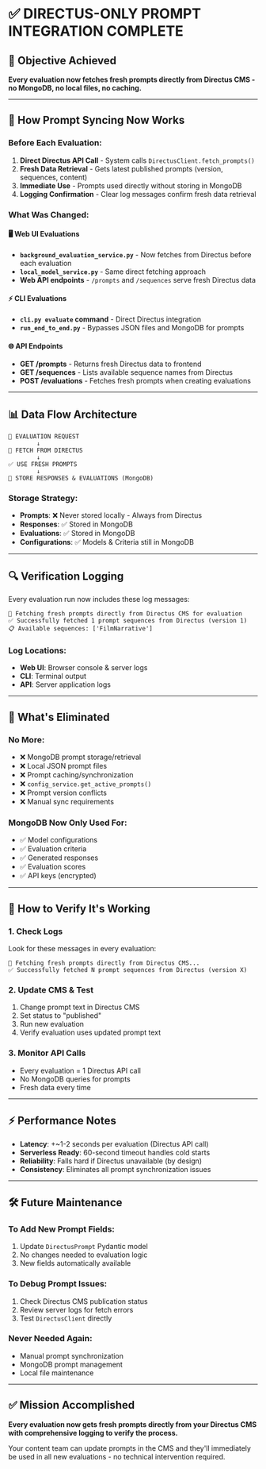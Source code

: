 # ✅ DIRECTUS-ONLY PROMPT INTEGRATION COMPLETE

## 🎯 **Objective Achieved**

**Every evaluation now fetches fresh prompts directly from Directus CMS - no MongoDB, no local files, no caching.**

---

## 🔄 **How Prompt Syncing Now Works**

### **Before Each Evaluation:**
1. **Direct Directus API Call** - System calls `DirectusClient.fetch_prompts()`
2. **Fresh Data Retrieval** - Gets latest published prompts (version, sequences, content)
3. **Immediate Use** - Prompts used directly without storing in MongoDB
4. **Logging Confirmation** - Clear log messages confirm fresh data retrieval

### **What Was Changed:**

#### **🖥️ Web UI Evaluations**
- **`background_evaluation_service.py`** - Now fetches from Directus before each evaluation
- **`local_model_service.py`** - Same direct fetching approach
- **Web API endpoints** - `/prompts` and `/sequences` serve fresh Directus data

#### **⚡ CLI Evaluations**
- **`cli.py evaluate` command** - Direct Directus integration
- **`run_end_to_end.py`** - Bypasses JSON files and MongoDB for prompts

#### **🌐 API Endpoints**
- **GET /prompts** - Returns fresh Directus data to frontend
- **GET /sequences** - Lists available sequence names from Directus
- **POST /evaluations** - Fetches fresh prompts when creating evaluations

---

## 📊 **Data Flow Architecture**

```
🎯 EVALUATION REQUEST
        ↓
🔄 FETCH FROM DIRECTUS
        ↓  
✅ USE FRESH PROMPTS
        ↓
💾 STORE RESPONSES & EVALUATIONS (MongoDB)
```

### **Storage Strategy:**
- **Prompts**: ❌ Never stored locally - Always from Directus
- **Responses**: ✅ Stored in MongoDB
- **Evaluations**: ✅ Stored in MongoDB
- **Configurations**: ✅ Models & Criteria still in MongoDB

---

## 🔍 **Verification Logging**

Every evaluation run now includes these log messages:

```
🔄 Fetching fresh prompts directly from Directus CMS for evaluation
✅ Successfully fetched 1 prompt sequences from Directus (version 1)
📋 Available sequences: ['FilmNarrative']
```

### **Log Locations:**
- **Web UI**: Browser console & server logs
- **CLI**: Terminal output
- **API**: Server application logs

---

## 🚫 **What's Eliminated**

### **No More:**
- ❌ MongoDB prompt storage/retrieval
- ❌ Local JSON prompt files
- ❌ Prompt caching/synchronization
- ❌ `config_service.get_active_prompts()`
- ❌ Prompt version conflicts
- ❌ Manual sync requirements

### **MongoDB Now Only Used For:**
- ✅ Model configurations
- ✅ Evaluation criteria
- ✅ Generated responses
- ✅ Evaluation scores
- ✅ API keys (encrypted)

---

## 🎯 **How to Verify It's Working**

### **1. Check Logs**
Look for these messages in every evaluation:
```
🔄 Fetching fresh prompts directly from Directus CMS...
✅ Successfully fetched N prompt sequences from Directus (version X)
```

### **2. Update CMS & Test**
1. Change prompt text in Directus CMS
2. Set status to "published"
3. Run new evaluation
4. Verify evaluation uses updated prompt text

### **3. Monitor API Calls**
- Every evaluation = 1 Directus API call
- No MongoDB queries for prompts
- Fresh data every time

---

## ⚡ **Performance Notes**

- **Latency**: +~1-2 seconds per evaluation (Directus API call)
- **Serverless Ready**: 60-second timeout handles cold starts
- **Reliability**: Falls hard if Directus unavailable (by design)
- **Consistency**: Eliminates all prompt synchronization issues

---

## 🛠️ **Future Maintenance**

### **To Add New Prompt Fields:**
1. Update `DirectusPrompt` Pydantic model
2. No changes needed to evaluation logic
3. New fields automatically available

### **To Debug Prompt Issues:**
1. Check Directus CMS publication status
2. Review server logs for fetch errors
3. Test `DirectusClient` directly

### **Never Needed Again:**
- Manual prompt synchronization
- MongoDB prompt management
- Local file maintenance

---

## ✅ **Mission Accomplished**

**Every evaluation now gets fresh prompts directly from your Directus CMS with comprehensive logging to verify the process.**

Your content team can update prompts in the CMS and they'll immediately be used in all new evaluations - no technical intervention required.
